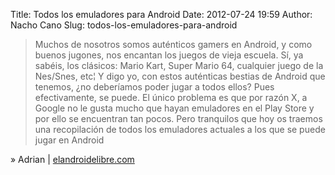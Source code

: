 Title: Todos los emuladores para Android
Date: 2012-07-24 19:59
Author: Nacho Cano
Slug: todos-los-emuladores-para-android

> Muchos de nosotros somos auténticos gamers en Android, y como buenos
> jugones, nos encantan los juegos de vieja escuela. Sí, ya sabéis, los
> clásicos: Mario Kart, Super Mario 64, cualquier juego de la Nes/Snes,
> etc¦ Y digo yo, con estos auténticas bestias de Android que tenemos,
> ¿no deberíamos poder jugar a todos ellos? Pues efectivamente, se
> puede. El único problema es que por razón X, a Google no le gusta
> mucho que hayan emuladores en el Play Store y por ello se encuentran
> tan pocos. Pero tranquilos que hoy os traemos una recopilación de
> todos los emuladores actuales a los que se puede jugar en Android

» Adrian | [elandroidelibre.com][]

  [elandroidelibre.com]: http://www.elandroidelibre.com/2012/07/todos-los-emuladores-para-android.html
    "Todos los emuladores para Android"
